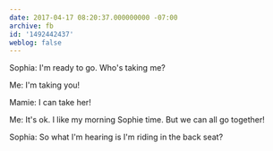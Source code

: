 ```yaml
---
date: 2017-04-17 08:20:37.000000000 -07:00
archive: fb
id: '1492442437'
weblog: false
---
```


Sophia: I'm ready to go. Who's taking me?

Me: I'm taking you!

Mamie: I can take her!

Me: It's ok. I like my morning Sophie time. But we can all go together!

Sophia: So what I'm hearing is I'm riding in the back seat?
